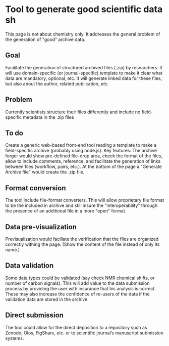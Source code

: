# Tool to generate good scientific data sh
This page is not about chemistry only. It addresses the general problem of the generation of "good" archive data.
## Goal 
Facilitate the generation of structured archived files (.zip) by researchers. It will use domain-specific (or journal-specific) template to make it clear what data are mandatory, optional, etc. It will generate linked data for these files, but also about the author, related publication, *etc.*
## Problem
Currently scientists structure their files differently and include no field-specific metadata in the .zip files
## To do
Create a generic web-based front-end tool reading a template to make a field-specific archive (probably using node.js). 
Key features: The archive forger would show pre-defined file-drop area, check the format of the files, allow to include comments, reference, and facilitate the generation of links between files (workflow, pairs, etc.). At the bottom of the page a "Generate Archive file" would create the .zip file.
## Format conversion
The tool include file-format converters. This will allow proprietary file format to be the included in archive and still insure the "interoperability" through the presence of an additional file in a more "open" format.
## Data pre-visualization
Previsualization would faciliate the verification that the files are organized correctly withing the page. (Show the content of the file instead of only its name.)
## Data validation
Some data types could be validated (say check NMR chemical shifts, or number of carbon signals). This will add value to the data submission process by providing the user with insurance that his analysis is correct. These may also increase the confidence of re-users of the data if the validation data are stored in the archive. 
## Direct submission
The tool could allow for the direct deposition to a repository such as Zenodo, Olos, FigShare, *etc.* or to scientific journal’s manuscript submission systems.